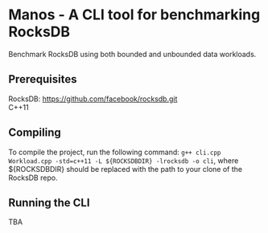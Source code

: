 # Manos - A CLI tool for benchmarking RocksDB

Benchmark RocksDB using both bounded and unbounded data workloads.

## Prerequisites
RocksDB: https://github.com/facebook/rocksdb.git </br>
C++11

## Compiling
To compile the project, run the following command: `g++ cli.cpp Workload.cpp -std=c++11 -L ${ROCKSDBDIR} -lrocksdb -o cli`, where ${ROCKSDBDIR} should be replaced with the path to your clone of the RocksDB repo. 

## Running the CLI
TBA
